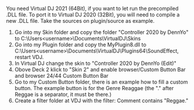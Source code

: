 You need Virtual DJ 2021 (64Bit), if you want to let run the precompiled .DLL file.
To port it to Virtual DJ 2020 (32Bit), you will need to compile a new .DLL file. Take the sources on plugin/source as example.

1) Go into my Skin folder and copy the folder "Controller 2020 by DennYo" to C:\Users\<username>\Documents\VirtualDJ\Skins
2) Go into my Plugin folder and copy the MyPlugin8.dll to C:\Users\<username>\Documents\VirtualDJ\Plugins64\SoundEffect, restart VDJ.
3) In Virtual DJ change the skin to "Controller 2020 by DennYo (Edit)"
4) Obove Deck 2 klick to "Skin 2" and enable browser/Custom Button Bar and browser 24/44 Custom Button Bar
4) Go to my Custom Button folder, there is an example how to fill a custom button. The example button is for the Genre Reaggae (the "." after Reggae is a separator, it must be there.)
5) Create a filter folder at VDJ with the filter: Comment contains "Reggae."

